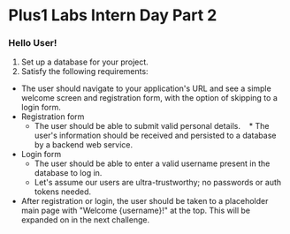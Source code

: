 # Plus1 Labs Intern Day Part 2

### Hello User!

1. Set up a database for your project.
2. Satisfy the following requirements:
* The user should navigate to your application's URL and see a simple welcome screen and registration form, with the option of skipping to a login form.
* Registration form 
    * The user should be able to submit valid personal details.
    * The user's information should be received and persisted to a database by a backend web service.
* Login form
    * The user should be able to enter a valid username present in the database to log in.
    * Let's assume our users are ultra-trustworthy; no passwords or auth tokens needed.
* After registration or login, the user should be taken to a placeholder main page with "Welcome {username}!" at the top. This will be expanded on in the next challenge.

